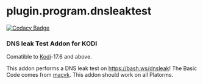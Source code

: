 # plugin.program.dnsleaktest
[![Codacy Badge](https://api.codacy.com/project/badge/Grade/236923e59dc94261b24fdbc8541201d3)](https://www.codacy.com/app/Space2Walker/plugin.program.dnsleaktest?utm_source=github.com&amp;utm_medium=referral&amp;utm_content=Space2Walker/plugin.program.dnsleaktest&amp;utm_campaign=Badge_Grade)

### DNS leak Test Addon for KODI

Comatible to [Kodi](https://kodi.tv/)-17.6 and above.

This addon performs a DNS leak test on https://bash.ws/dnsleak!
The Basic Code comes from [macvk](https://github.com/macvk/dnsleaktest).
This addon should work on all Platorms.



